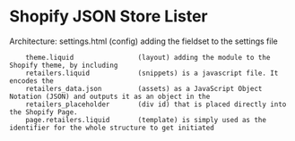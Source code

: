 # Shopify JSON Store Lister

Architecture: 
    	settings.html				(config) adding the fieldset to the settings file
    	
    	theme.liquid				(layout) adding the module to the Shopify theme, by including
    	retailers.liquid           	(snippets) is a javascript file. It encodes the
    	retailers_data.json        	(assets) as a JavaScript Object Notation (JSON) and outputs it as an object in the 
    	retailers_placeholder      	(div id) that is placed directly into the Shopify Page.
    	page.retailers.liquid      	(template) is simply used as the identifier for the whole structure to get initiated 
